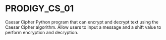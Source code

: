 # PRODIGY_CS_01
Caesar Cipher 
Python program that can
encrypt and decrypt text using the
Caesar Cipher algorithm. Allow users to input a message and a shift value to perform encryption and decryption.
